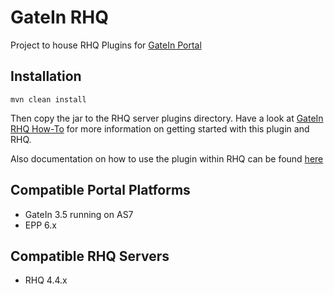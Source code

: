 GateIn RHQ
=============

Project to house RHQ Plugins for [GateIn Portal](http://gatein.org)

Installation
-----------

`mvn clean install`

Then copy the jar to the RHQ server plugins directory. Have a look at [GateIn RHQ How-To](https://community.jboss.org/wiki/EPPJONRHQPluginHow-to)
for more information on getting started with this plugin and RHQ.

Also documentation on how to use the plugin within RHQ can be found [here](https://docs.jboss.org/author/display/GTNPORTAL35/Administration+and+Monitoring)

Compatible Portal Platforms
-----------
* GateIn 3.5 running on AS7
* EPP 6.x

Compatible RHQ Servers
-----------
* RHQ 4.4.x


